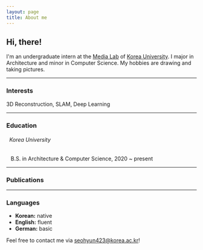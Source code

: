 ```yaml
---
layout: page
title: About me
---
```

## Hi, there!
I'm an undergraduate intern at the [Media Lab](media.korea.ac.kr) of [Korea University](https://www.korea.edu/).
I major in Architecture and minor in Computer Science. My hobbies are drawing and taking pictures. 

***

### Interests 
3D Reconstruction, SLAM, Deep Learning

***

### Education
###### &nbsp; Korea University
&nbsp;&nbsp; B.S. in Architecture & Computer Science, 2020 ~ present

***

### Publications

***


### Languages
- **Korean:** native
- **English:** fluent
- **German:** basic

Feel free to contact me via [seohyun423@korea.ac.kr](seohyun423@korea.ac.kr)!
